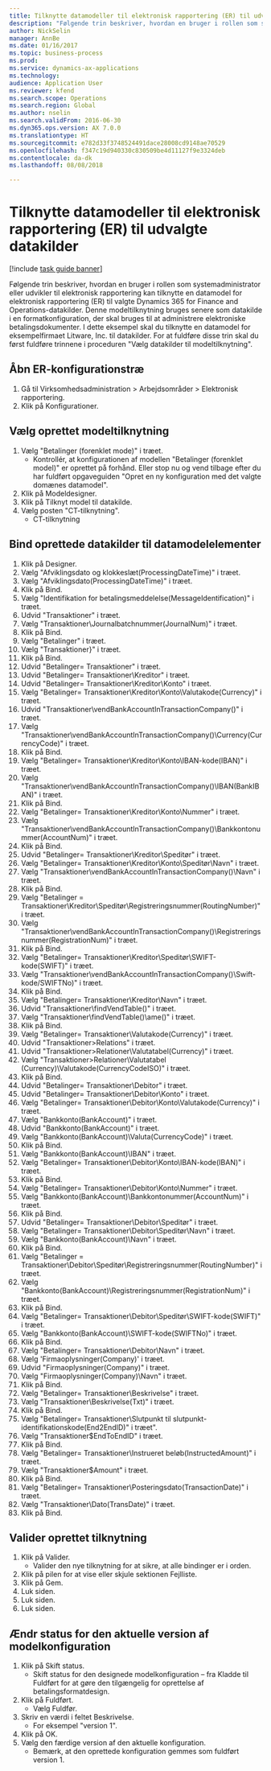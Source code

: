 ```yaml
--- 
title: Tilknytte datamodeller til elektronisk rapportering (ER) til udvalgte datakilder
description: "Følgende trin beskriver, hvordan en bruger i rollen som systemadministrator eller udvikler til elektronisk rapportering kan tilknytte en datamodel for elektronisk rapportering (ER) til valgte datakilder i Dynamics 365 for Finance and Operations, Enterprise edition (november 2016)."
author: NickSelin
manager: AnnBe
ms.date: 01/16/2017
ms.topic: business-process
ms.prod: 
ms.service: dynamics-ax-applications
ms.technology: 
audience: Application User
ms.reviewer: kfend
ms.search.scope: Operations
ms.search.region: Global
ms.author: nselin
ms.search.validFrom: 2016-06-30
ms.dyn365.ops.version: AX 7.0.0
ms.translationtype: HT
ms.sourcegitcommit: e782d33f3748524491dace28008cd9148ae70529
ms.openlocfilehash: f347c19d940330c830509be4d11127f9e3324deb
ms.contentlocale: da-dk
ms.lasthandoff: 08/08/2018

---
```

# <a name="map-electronic-reporting-er-data-models-to-selected-data-sources"></a>Tilknytte datamodeller til elektronisk rapportering (ER) til udvalgte datakilder

[!include [task guide banner](../../includes/task-guide-banner.md)]

Følgende trin beskriver, hvordan en bruger i rollen som systemadministrator eller udvikler til elektronisk rapportering kan tilknytte en datamodel for elektronisk rapportering (ER) til valgte Dynamics 365 for Finance and Operations-datakilder. Denne modeltilknytning bruges senere som datakilde i en formatkonfiguration, der skal bruges til at administrere elektroniske betalingsdokumenter. I dette eksempel skal du tilknytte en datamodel for eksempelfirmaet Litware, Inc. til datakilder. For at fuldføre disse trin skal du først fuldføre trinnene i proceduren "Vælg datakilder til modeltilknytning".


## <a name="open-er-configurations-tree"></a>Åbn ER-konfigurationstræ
1. Gå til Virksomhedsadministration > Arbejdsområder > Elektronisk rapportering.
2. Klik på Konfigurationer.

## <a name="select-created-model-mapping"></a>Vælg oprettet modeltilknytning
1. Vælg "Betalinger (forenklet mode)" i træet.
    * Kontrollér, at konfigurationen af modellen "Betalinger (forenklet model)" er oprettet på forhånd. Eller stop nu og vend tilbage efter du har fuldført opgaveguiden "Opret en ny konfiguration med det valgte domænes datamodel".  
2. Klik på Modeldesigner.
3. Klik på Tilknyt model til datakilde.
4. Vælg posten "CT-tilknytning".
    * CT-tilknytning  

## <a name="bind-created-data-sources-to-data-model-elements"></a>Bind oprettede datakilder til datamodelelementer
1. Klik på Designer.
2. Vælg "Afviklingsdato og klokkeslæt(ProcessingDateTime)" i træet.
3. Vælg "Afviklingsdato(ProcessingDateTime)" i træet.
4. Klik på Bind.
5. Vælg "Identifikation for betalingsmeddelelse(MessageIdentification)" i træet.
6. Udvid "Transaktioner" i træet.
7. Vælg "Transaktioner\Journalbatchnummer(JournalNum)" i træet.
8. Klik på Bind.
9. Vælg "Betalinger" i træet.
10. Vælg "Transaktioner}" i træet.
11. Klik på Bind.
12. Udvid "Betalinger= Transaktioner" i træet.
13. Udvid "Betalinger= Transaktioner\Kreditor" i træet.
14. Udvid "Betalinger= Transaktioner\Kreditor\Konto" i træet.
15. Vælg "Betalinger= Transaktioner\Kreditor\Konto\Valutakode(Currency)" i træet.
16. Udvid "Transaktioner\vendBankAccountInTransactionCompany()" i træet.
17. Vælg "Transaktioner\vendBankAccountInTransactionCompany()\Currency(CurrencyCode)" i træet.
18. Klik på Bind.
19. Vælg "Betalinger= Transaktioner\Kreditor\Konto\IBAN-kode(IBAN)" i træet.
20. Vælg "Transaktioner\vendBankAccountInTransactionCompany()\IBAN(BankIBAN)" i træet.
21. Klik på Bind.
22. Vælg "Betalinger= Transaktioner\Kreditor\Konto\Nummer" i træet.
23. Vælg "Transaktioner\vendBankAccountInTransactionCompany()\Bankkontonummer(AccountNum)" i træet.
24. Klik på Bind.
25. Udvid "Betalinger= Transaktioner\Kreditor\Speditør" i træet.
26. Vælg "Betalinger= Transaktioner\Kreditor\Konto\Speditør\Navn" i træet.
27. Vælg "Transaktioner\vendBankAccountInTransactionCompany()\Navn" i træet.
28. Klik på Bind.
29. Vælg "Betalinger = Transaktioner\Kreditor\Speditør\Registreringsnummer(RoutingNumber)" i træet.
30. Vælg "Transaktioner\vendBankAccountInTransactionCompany()\Registreringsnummer(RegistrationNum)" i træet.
31. Klik på Bind.
32. Vælg "Betalinger= Transaktioner\Kreditor\Speditør\SWIFT-kode(SWIFT)" i træet.
33. Vælg "Transaktioner\vendBankAccountInTransactionCompany()\Swift-kode/SWIFTNo)" i træet.
34. Klik på Bind.
35. Vælg "Betalinger= Transaktioner\Kreditor\Navn" i træet.
36. Udvid "Transaktioner\findVendTable()" i træet.
37. Vælg "Transaktioner\findVendTable()\ame()" i træet.
38. Klik på Bind.
39. Vælg "Betalinger= Transaktioner\Valutakode(Currency)" i træet.
40. Udvid "Transaktioner\>Relations" i træet.
41. Udvid "Transaktioner\>Relationer\Valutatabel(Currency)" i træet.
42. Vælg "Transaktioner\>Relationer\Valutatabel (Currency)\Valutakode(CurrencyCodeISO)" i træet.
43. Klik på Bind.
44. Udvid "Betalinger= Transaktioner\Debitor" i træet.
45. Udvid "Betalinger= Transaktioner\Debitor\Konto" i træet.
46. Vælg "Betalinger= Transaktioner\Debitor\Konto\Valutakode(Currency)" i træet.
47. Vælg "Bankkonto(BankAccount)" i træet.
48. Udvid "Bankkonto(BankAccount)" i træet.
49. Vælg "Bankkonto(BankAccount)\Valuta(CurrencyCode)" i træet.
50. Klik på Bind.
51. Vælg "Bankkonto(BankAccount)\IBAN" i træet.
52. Vælg "Betalinger= Transaktioner\Debitor\Konto\IBAN-kode(IBAN)" i træet.
53. Klik på Bind.
54. Vælg "Betalinger= Transaktioner\Debitor\Konto\Nummer" i træet.
55. Vælg "Bankkonto(BankAccount)\Bankkontonummer(AccountNum)" i træet.
56. Klik på Bind.
57. Udvid "Betalinger= Transaktioner\Debitor\Speditør" i træet.
58. Vælg "Betalinger= Transaktioner\Debitor\Speditør\Navn" i træet.
59. Vælg "Bankkonto(BankAccount)\Navn" i træet.
60. Klik på Bind.
61. Vælg "Betalinger = Transaktioner\Debitor\Speditør\Registreringsnummer(RoutingNumber)" i træet.
62. Vælg "Bankkonto(BankAccount)\Registreringsnummer(RegistrationNum)" i træet.
63. Klik på Bind.
64. Vælg "Betalinger= Transaktioner\Debitor\Speditør\SWIFT-kode(SWIFT)" i træet.
65. Vælg "Bankkonto(BankAccount)\SWIFT-kode(SWIFTNo)" i træet.
66. Klik på Bind.
67. Vælg "Betalinger= Transaktioner\Debitor\Navn" i træet.
68. Vælg 'Firmaoplysninger(Company)' i træet.
69. Udvid "Firmaoplysninger(Company)" i træet.
70. Vælg "Firmaoplysninger(Company)\Navn" i træet.
71. Klik på Bind.
72. Vælg "Betalinger= Transaktioner\Beskrivelse" i træet.
73. Vælg "Transaktioner\Beskrivelse(Txt)" i træet.
74. Klik på Bind.
75. Vælg "Betalinger= Transaktioner\Slutpunkt til slutpunkt-identifikationskode(End2EndID)" i træet".
76. Vælg "Transaktioner\$EndToEndID" i træet.
77. Klik på Bind.
78. Vælg "Betalinger= Transaktioner\Instrueret beløb(InstructedAmount)" i træet.
79. Vælg "Transaktioner\$Amount" i træet.
80. Klik på Bind.
81. Vælg "Betalinger= Transaktioner\Posteringsdato(TransactionDate)" i træet.
82. Vælg "Transaktioner\Dato(TransDate)" i træet.
83. Klik på Bind.

## <a name="validate-created-mapping"></a>Valider oprettet tilknytning
1. Klik på Valider.
    * Valider den nye tilknytning for at sikre, at alle bindinger er i orden.  
2. Klik på pilen for at vise eller skjule sektionen Fejlliste.
3. Klik på Gem.
4. Luk siden.
5. Luk siden.
6. Luk siden.

## <a name="change-the-status-of-the-current-version-of-model-configuration"></a>Ændr status for den aktuelle version af modelkonfiguration
1. Klik på Skift status.
    * Skift status for den designede modelkonfiguration – fra Kladde til Fuldført for at gøre den tilgængelig for oprettelse af betalingsformatdesign.  
2. Klik på Fuldført.
    * Vælg Fuldfør.  
3. Skriv en værdi i feltet Beskrivelse.
    * For eksempel "version 1".  
4. Klik på OK.
5. Vælg den færdige version af den aktuelle konfiguration.
    * Bemærk, at den oprettede konfiguration gemmes som fuldført version 1.  


